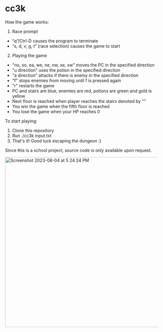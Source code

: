 # cc3k
How the game works:
1) Race prompt
- “q”/Ctrl-D causes the program to terminate
- “s, d, v, g, t” (race selection) causes the game to start 
2) Playing the game
- "no, so, ea, we, ne, nw, se, sw" moves the PC in the specified direction
- "u direction" uses the potion in the specified direction
- "a direction" attacks if there is enemy in the specified direction
- "f" stops enemies from moving until f is pressed again
- "r" restarts the game
- PC and stairs are blue, enemies are red, potions are green and gold is yellow
- Next floor is reached when player reaches the stairs denoted by "\"
- You win the game when the fifth floor is reached
- You lose the game when your HP reaches 0

To start playing:
1) Clone this repository
2) Run ./cc3k input.txt
3) That's it! Good luck escaping the dungeon :)

Since this is a school project, source code is only available upon request.

<img width="558" alt="Screenshot 2023-08-04 at 5 24 24 PM" src="https://github.com/applepie7864/cc3k/assets/95723162/1c57775a-3058-4fd8-845a-d36a38d4326c">
